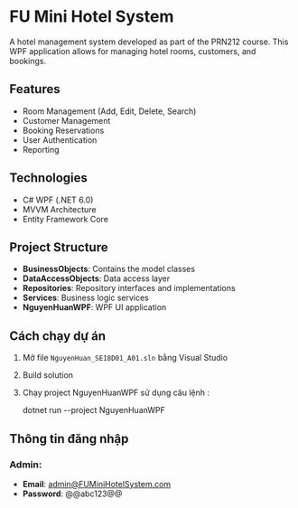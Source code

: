 # FU Mini Hotel System

A hotel management system developed as part of the PRN212 course. This WPF application allows for managing hotel rooms, customers, and bookings.

## Features

- Room Management (Add, Edit, Delete, Search)
- Customer Management
- Booking Reservations
- User Authentication
- Reporting

## Technologies

- C# WPF (.NET 6.0)
- MVVM Architecture
- Entity Framework Core

## Project Structure

- **BusinessObjects**: Contains the model classes
- **DataAccessObjects**: Data access layer
- **Repositories**: Repository interfaces and implementations
- **Services**: Business logic services
- **NguyenHuanWPF**: WPF UI application

## Cách chạy dự án

1. Mở file `NguyenHuan_SE18D01_A01.sln` bằng Visual Studio
2. Build solution
3. Chạy project NguyenHuanWPF sử dụng câu lệnh : 
   
   dotnet run --project NguyenHuanWPF

## Thông tin đăng nhập

### Admin:
- **Email**: admin@FUMiniHotelSystem.com
- **Password**: @@abc123@@




